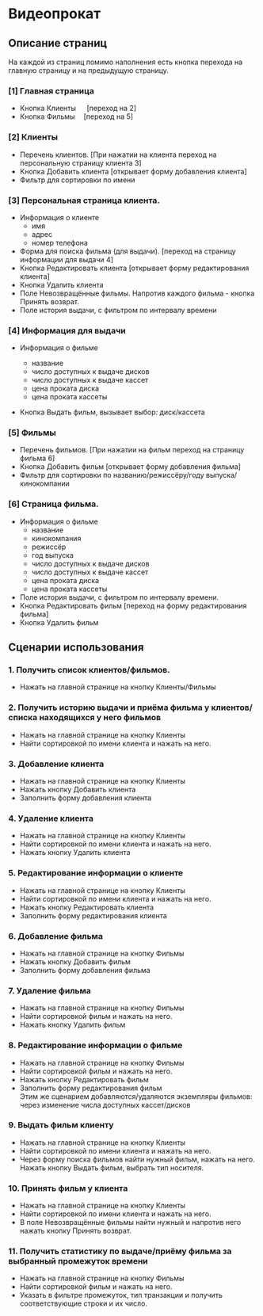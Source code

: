 # Видеопрокат
## Описание страниц
На каждой из страниц помимо наполнения есть кнопка перехода на главную страницу и на предыдущую страницу. <br />
### [1] Главная страница
* Кнопка Клиенты &emsp; [переход на 2] <br />
* Кнопка Фильмы &emsp;[переход на 5] <br />

### [2] Клиенты
* Перечень клиентов. [При нажатии на клиента переход на персональную страницу клиента 3] <br />
* Кнопка Добавить клиента [открывает форму добавления клиента] <br />
* Фильтр для сортировки по имени <br />

### [3] Персональная страница клиента. <br />
* Информация о клиенте <br />
  * имя  <br />
  * адрес  <br />
  * номер телефона <br />
* Форма для поиска фильма (для выдачи). [переход на страницу информации для выдачи 4] <br />
* Кнопка Редактировать клиента [открывает форму редактирования клиента] <br />
* Кнопка Удалить клиента <br />
*	Поле Невозвращённые фильмы. Напротив каждого фильма - кнопка Принять возврат. <br />
*	Поле история выдачи, с фильтром по интервалу времени  <br />

### [4] Информация для выдачи  <br />
 * Информация о фильме <br />
   * название <br />
   * число доступных к выдаче дисков<br />
   * число доступных к выдаче кассет<br />
   * цена проката диска<br />
   * цена проката кассеты<br />

* Кнопка Выдать фильм, вызывает выбор: диск/кассета<br />

 
### [5] Фильмы <br />
* Перечень фильмов. [При нажатии на фильм переход на страницу фильма 6] <br />
* Кнопка Добавить фильм [открывает форму добавления фильма] <br />
* Фильтр для сортировки по названию/режиссёру/году выпуска/кинокомпании <br />

### [6] Страница фильма. <br />
 * Информация о фильме
   * название
   * кинокомпания
   * режиссёр
   * год выпуска
   * число доступных к выдаче дисков
   * число доступных к выдаче кассет
   * цена проката диска
   * цена проката кассеты
* Поле история выдачи, с фильтром по интервалу времени.
* Кнопка Редактировать фильм [переход на форму редактирования фильма] <br />
* Кнопка Удалить фильм <br />


## Сценарии использования
### 1. Получить список клиентов/фильмов.<br />
* Нажать на главной странице на кнопку Клиенты/Фильмы <br />
### 2. Получить историю выдачи и приёма фильма у клиентов/списка находящихся у него фильмов<br />
* Нажать на главной странице на кнопку Клиенты <br />
* Найти сортировкой по имени клиента и нажать на него. <br />

### 3. Добавление клиента <br />
* Нажать на главной странице на кнопку Клиенты <br />
* Нажать кнопку Добавить клиента <br />
* Заполнить форму добавления клиента <br />

### 4. Удаление клиента <br />
* Нажать на главной странице на кнопку Клиенты <br />
* Найти сортировкой по имени клиента и нажать на него. <br />
* Нажать кнопку Удалить клиента <br />

### 5. Редактирование информации о клиенте <br />
* Нажать на главной странице на кнопку Клиенты <br />
* Найти сортировкой по имени клиента и нажать на него. <br />
* Нажать кнопку Редактировать клиента <br />
* Заполнить форму редактирования клиента <br />

### 6. Добавление фильма <br />
* Нажать на главной странице на кнопку Фильмы <br />
* Нажать кнопку Добавить фильм <br />
* Заполнить форму добавления фильма <br />

### 7. Удаление фильма <br />
* Нажать на главной странице на кнопку Фильмы <br />
* Найти сортировкой фильм и нажать на него. <br />
* Нажать кнопку Удалить фильм <br />

### 8. Редактирование информации о фильме <br />
* Нажать на главной странице на кнопку Фильмы <br />
* Найти сортировкой фильм и нажать на него. <br />
* Нажать кнопку Редактировать фильм <br />
* Заполнить форму редактирования фильм <br />
Этим же сценарием добавляются/удаляются экземпляры фильмов: через изменение числа доступных кассет/дисков<br />

### 9. Выдать фильм клиенту <br />
* Нажать на главной странице на кнопку Клиенты <br />
* Найти сортировкой по имени клиента и нажать на него. <br />
* Через форму поиска фильмов найти нужный фильм, нажать на него. Нажать кнопку Выдать фильм, выбрать тип носителя.<br />
### 10. Принять фильм у клиента <br />
* Нажать на главной странице на кнопку Клиенты <br />
* Найти сортировкой по имени клиента и нажать на него. <br />
* В поле Невозвращённые фильмы найти нужный и напротив него нажать кнопку Принять возврат.
### 11. Получить статистику по выдаче/приёму фильма за выбранный промежуток времени <br />
* Нажать на главной странице на кнопку Фильмы <br />
* Найти сортировкой фильм и нажать на него. <br />
* Указать в фильтре промежуток, тип транзакции и получить соответствующие строки и их число. <br />

